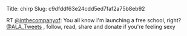 Title: chirp
Slug: c9dfddf63e24cdd5ed7faf2a75b8eb92

RT <a href="http://twitter.com/inthecompanyof">@inthecompanyof</a>: You all know I'm launching a free school, right? <a href="http://twitter.com/ALA_Tweets">@ALA_Tweets</a> , follow, read, share and donate if you're feeling sexy
